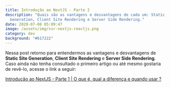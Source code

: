 ```yaml
---
title: Introdução ao NextJS - Parte 2
description: "Quais são as vantagens e desvantagens de cada um: Static Site
  Generation, Client Site Rendering e Server Side Rendering."
date: 2020-07-08 05:09:47
image: /assets/img/ssr-nextjs-reactjs.png
category: dev
background: "#617222"
---
```

Nessa post retorno para entendermos as vantagens e desvantagens de **Static Site Generation**, **Client Site Rendering** e **Server Side Rendering**. Caso ainda não tenha consultado o primeiro artigo ou até mesmo gostaria de revê-lo, acesse o link a seguir:<br/>

[Introdução ao NextJS - Parte 1 | O que é, qual a diferença e quando usar ?](https://pabloferreira.netlify.app/introducao-ao-nextjs-parte-1/)

